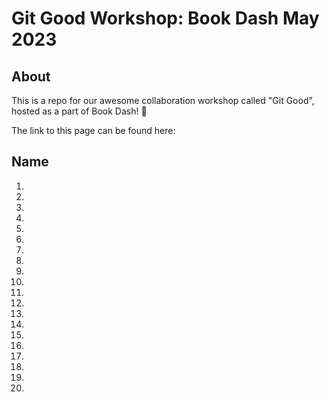 # Git Good Workshop: Book Dash May 2023

## About 
This is a repo for our awesome collaboration workshop called "Git Good", hosted as a part of Book Dash! :tada:

The link to this page can be found here: 
## Name
1. 
2. 
3. 
4. 
5.
6.
7. 
8. 
9.
10.
11.
12.
13.
14. 
15.
16.
17.
18.
19.
20. 
